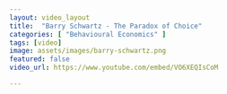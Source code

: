 ```yaml
---
layout: video_layout
title:  "Barry Schwartz - The Paradox of Choice"
categories: [ "Behavioural Economics" ]
tags: [video]
image: assets/images/barry-schwartz.png
featured: false
video_url: https://www.youtube.com/embed/VO6XEQIsCoM

---
```

